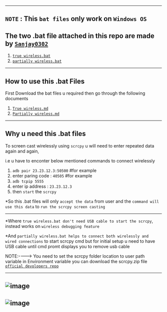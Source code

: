 -----------------------------------------------------
`NOTE` : This `bat files` only work on `Windows OS`
-----------------------------------------------------
The two .bat file attached in this repo are made by [`Sanjay0302`](https://github.com/sanjay0302)
-----------------------------------------------------
1. [`true wireless.bat`](https://github.com/Sanjay0302/scrcpy/blob/main/batch%20files/True%20wireless.bat)
2. [`partially wireless.bat`](https://github.com/Sanjay0302/scrcpy/blob/main/batch%20files/partial%20wireless.bat)
-------------------------------------------------------
How to use this .bat Files
-----------------------

First Download the bat files u required then go through the following documents 

1. [`True wireless.md`](https://github.com/Sanjay0302/scrcpy/blob/main/How%20to%20use/True%20wireless.md)
2. [`Partially wireless.md`]()

-------------------------------------------------------
Why u need this .bat files
----------------------
To screen cast wirelessly using `scrcpy` u will need to enter repeated data again and again,

i.e u have to enconter below mentioned commands to connect wirelessly
  1. `adb pair 23.23.12.3:50500`   #for example
  2. enter paring code : `40505`   #for example
  3. `adb tcpip 5555`
  4. enter ip address : `23.23.12.3`
  5. then `start` the `scrcpy`

*So this .bat files will only `accept the data` from user and the `command will use this data` to `run the scrcpy screen casting`

--------------------------------------------------


*Where `true wireless.bat don't need USB cable to start the scrcpy`, instead works on `wireless debugging feature`

*And `partially wireless.bat helps to connect both wirelessly and wired connections` to start scrcpy cmd but for initial setup u need to have USB cable until cmd promt displays you to remove usb cable


NOTE:---->
You need to set the scrcpy folder location to user path variable in Environment variable
you can download the scrcpy.zip file [`official devolopers repo`](https://github.com/Genymobile/scrcpy)

------------------------------------------------------------
![image](https://user-images.githubusercontent.com/90672297/162629604-51bafd0f-2a88-4ff4-9266-4457e340d07f.png)
---------------------------------------------------------------
![image](https://user-images.githubusercontent.com/90672297/162629732-93126d2c-d7ed-401c-86e3-edfc5f255eab.png)
------------------------------------------------------------

